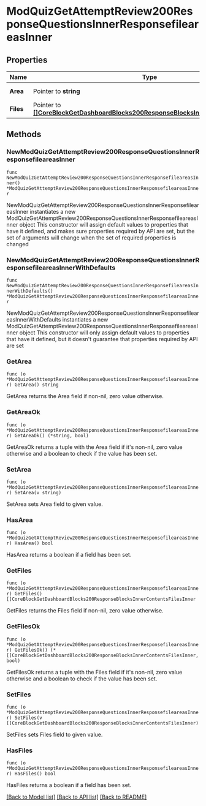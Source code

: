 # ModQuizGetAttemptReview200ResponseQuestionsInnerResponsefileareasInner

## Properties

Name | Type | Description | Notes
------------ | ------------- | ------------- | -------------
**Area** | Pointer to **string** | File area name | [optional] 
**Files** | Pointer to [**[]CoreBlockGetDashboardBlocks200ResponseBlocksInnerContentsFilesInner**](CoreBlockGetDashboardBlocks200ResponseBlocksInnerContentsFilesInner.md) |  | [optional] 

## Methods

### NewModQuizGetAttemptReview200ResponseQuestionsInnerResponsefileareasInner

`func NewModQuizGetAttemptReview200ResponseQuestionsInnerResponsefileareasInner() *ModQuizGetAttemptReview200ResponseQuestionsInnerResponsefileareasInner`

NewModQuizGetAttemptReview200ResponseQuestionsInnerResponsefileareasInner instantiates a new ModQuizGetAttemptReview200ResponseQuestionsInnerResponsefileareasInner object
This constructor will assign default values to properties that have it defined,
and makes sure properties required by API are set, but the set of arguments
will change when the set of required properties is changed

### NewModQuizGetAttemptReview200ResponseQuestionsInnerResponsefileareasInnerWithDefaults

`func NewModQuizGetAttemptReview200ResponseQuestionsInnerResponsefileareasInnerWithDefaults() *ModQuizGetAttemptReview200ResponseQuestionsInnerResponsefileareasInner`

NewModQuizGetAttemptReview200ResponseQuestionsInnerResponsefileareasInnerWithDefaults instantiates a new ModQuizGetAttemptReview200ResponseQuestionsInnerResponsefileareasInner object
This constructor will only assign default values to properties that have it defined,
but it doesn't guarantee that properties required by API are set

### GetArea

`func (o *ModQuizGetAttemptReview200ResponseQuestionsInnerResponsefileareasInner) GetArea() string`

GetArea returns the Area field if non-nil, zero value otherwise.

### GetAreaOk

`func (o *ModQuizGetAttemptReview200ResponseQuestionsInnerResponsefileareasInner) GetAreaOk() (*string, bool)`

GetAreaOk returns a tuple with the Area field if it's non-nil, zero value otherwise
and a boolean to check if the value has been set.

### SetArea

`func (o *ModQuizGetAttemptReview200ResponseQuestionsInnerResponsefileareasInner) SetArea(v string)`

SetArea sets Area field to given value.

### HasArea

`func (o *ModQuizGetAttemptReview200ResponseQuestionsInnerResponsefileareasInner) HasArea() bool`

HasArea returns a boolean if a field has been set.

### GetFiles

`func (o *ModQuizGetAttemptReview200ResponseQuestionsInnerResponsefileareasInner) GetFiles() []CoreBlockGetDashboardBlocks200ResponseBlocksInnerContentsFilesInner`

GetFiles returns the Files field if non-nil, zero value otherwise.

### GetFilesOk

`func (o *ModQuizGetAttemptReview200ResponseQuestionsInnerResponsefileareasInner) GetFilesOk() (*[]CoreBlockGetDashboardBlocks200ResponseBlocksInnerContentsFilesInner, bool)`

GetFilesOk returns a tuple with the Files field if it's non-nil, zero value otherwise
and a boolean to check if the value has been set.

### SetFiles

`func (o *ModQuizGetAttemptReview200ResponseQuestionsInnerResponsefileareasInner) SetFiles(v []CoreBlockGetDashboardBlocks200ResponseBlocksInnerContentsFilesInner)`

SetFiles sets Files field to given value.

### HasFiles

`func (o *ModQuizGetAttemptReview200ResponseQuestionsInnerResponsefileareasInner) HasFiles() bool`

HasFiles returns a boolean if a field has been set.


[[Back to Model list]](../README.md#documentation-for-models) [[Back to API list]](../README.md#documentation-for-api-endpoints) [[Back to README]](../README.md)


